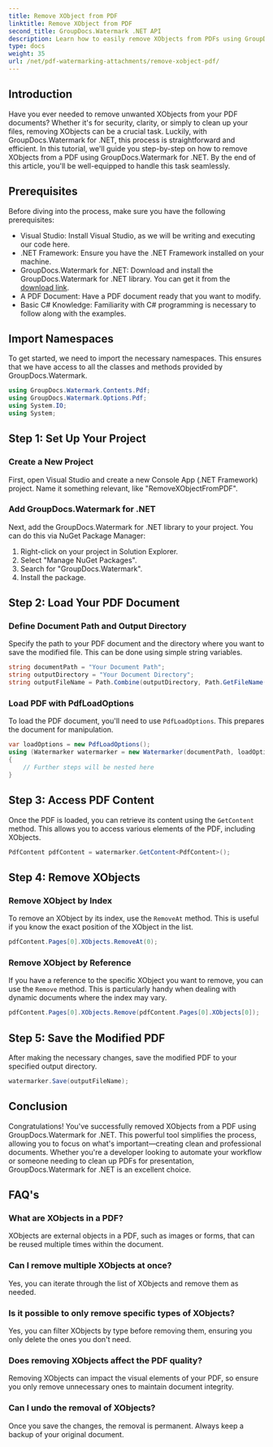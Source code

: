 ```yaml
---
title: Remove XObject from PDF
linktitle: Remove XObject from PDF
second_title: GroupDocs.Watermark .NET API
description: Learn how to easily remove XObjects from PDFs using GroupDocs.Watermark for .NET with our comprehensive, step-by-step tutorial.
type: docs
weight: 35
url: /net/pdf-watermarking-attachments/remove-xobject-pdf/
---
```

## Introduction
Have you ever needed to remove unwanted XObjects from your PDF documents? Whether it's for security, clarity, or simply to clean up your files, removing XObjects can be a crucial task. Luckily, with GroupDocs.Watermark for .NET, this process is straightforward and efficient. In this tutorial, we'll guide you step-by-step on how to remove XObjects from a PDF using GroupDocs.Watermark for .NET. By the end of this article, you'll be well-equipped to handle this task seamlessly.
## Prerequisites
Before diving into the process, make sure you have the following prerequisites:
- Visual Studio: Install Visual Studio, as we will be writing and executing our code here.
- .NET Framework: Ensure you have the .NET Framework installed on your machine.
- GroupDocs.Watermark for .NET: Download and install the GroupDocs.Watermark for .NET library. You can get it from the [download link](https://releases.groupdocs.com/Watermark/net/).
- A PDF Document: Have a PDF document ready that you want to modify.
- Basic C# Knowledge: Familiarity with C# programming is necessary to follow along with the examples.
## Import Namespaces
To get started, we need to import the necessary namespaces. This ensures that we have access to all the classes and methods provided by GroupDocs.Watermark.
```csharp
using GroupDocs.Watermark.Contents.Pdf;
using GroupDocs.Watermark.Options.Pdf;
using System.IO;
using System;
```
## Step 1: Set Up Your Project
### Create a New Project
First, open Visual Studio and create a new Console App (.NET Framework) project. Name it something relevant, like "RemoveXObjectFromPDF".
### Add GroupDocs.Watermark for .NET
Next, add the GroupDocs.Watermark for .NET library to your project. You can do this via NuGet Package Manager:
1. Right-click on your project in Solution Explorer.
2. Select "Manage NuGet Packages".
3. Search for "GroupDocs.Watermark".
4. Install the package.
## Step 2: Load Your PDF Document
### Define Document Path and Output Directory
Specify the path to your PDF document and the directory where you want to save the modified file. This can be done using simple string variables.
```csharp
string documentPath = "Your Document Path";
string outputDirectory = "Your Document Directory";
string outputFileName = Path.Combine(outputDirectory, Path.GetFileName(documentPath));
```
### Load PDF with PdfLoadOptions
To load the PDF document, you'll need to use `PdfLoadOptions`. This prepares the document for manipulation.
```csharp
var loadOptions = new PdfLoadOptions();
using (Watermarker watermarker = new Watermarker(documentPath, loadOptions))
{
    // Further steps will be nested here
}
```
## Step 3: Access PDF Content
Once the PDF is loaded, you can retrieve its content using the `GetContent` method. This allows you to access various elements of the PDF, including XObjects.
```csharp
PdfContent pdfContent = watermarker.GetContent<PdfContent>();
```
## Step 4: Remove XObjects
### Remove XObject by Index
To remove an XObject by its index, use the `RemoveAt` method. This is useful if you know the exact position of the XObject in the list.
```csharp
pdfContent.Pages[0].XObjects.RemoveAt(0);
```
### Remove XObject by Reference
If you have a reference to the specific XObject you want to remove, you can use the `Remove` method. This is particularly handy when dealing with dynamic documents where the index may vary.
```csharp
pdfContent.Pages[0].XObjects.Remove(pdfContent.Pages[0].XObjects[0]);
```
## Step 5: Save the Modified PDF
After making the necessary changes, save the modified PDF to your specified output directory.
```csharp
watermarker.Save(outputFileName);
```
## Conclusion
Congratulations! You've successfully removed XObjects from a PDF using GroupDocs.Watermark for .NET. This powerful tool simplifies the process, allowing you to focus on what's important—creating clean and professional documents. Whether you're a developer looking to automate your workflow or someone needing to clean up PDFs for presentation, GroupDocs.Watermark for .NET is an excellent choice.
## FAQ's
### What are XObjects in a PDF?
XObjects are external objects in a PDF, such as images or forms, that can be reused multiple times within the document.
### Can I remove multiple XObjects at once?
Yes, you can iterate through the list of XObjects and remove them as needed.
### Is it possible to only remove specific types of XObjects?
Yes, you can filter XObjects by type before removing them, ensuring you only delete the ones you don't need.
### Does removing XObjects affect the PDF quality?
Removing XObjects can impact the visual elements of your PDF, so ensure you only remove unnecessary ones to maintain document integrity.
### Can I undo the removal of XObjects?
Once you save the changes, the removal is permanent. Always keep a backup of your original document.
